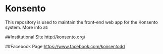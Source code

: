 # Konsento

This repository is used to maintain the front-end web app for the Konsento system.
More info at:

##Institutional Site
http://konsento.org/

##Facebook Page
https://www.facebook.com/konsentodd
